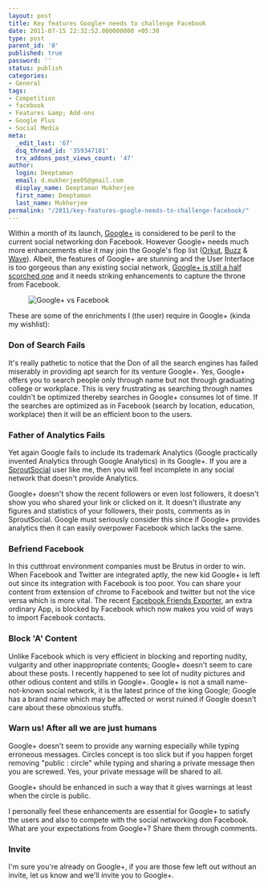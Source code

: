 ```yaml
---
layout: post
title: Key features Google+ needs to challenge Facebook
date: 2011-07-15 22:32:52.000000000 +05:30
type: post
parent_id: '0'
published: true
password: ''
status: publish
categories:
- General
tags:
- Competition
- facebook
- Features &amp; Add-ons
- Google Plus
- Social Media
meta:
  _edit_last: '67'
  dsq_thread_id: '359347101'
  trx_addons_post_views_count: '47'
author:
  login: Deeptaman
  email: d.mukherjee05@gmail.com
  display_name: Deeptaman Mukherjee
  first_name: Deeptaman
  last_name: Mukherjee
permalink: "/2011/key-features-google-needs-to-challenge-facebook/"
---
```

<p>Within a month of its launch, <a href="https://plus.google.com/">Google+</a> is considered to be peril to the current social networking don Facebook. However Google+ needs much more enhancements else it may join the Google's flop list (<a href="www.orkut.com/">Orkut</a>, <a href="www.google.com/buzz">Buzz</a> &amp; <a href="http://wave.google.com/">Wave</a>). Albeit, the features of Google+ are stunning and the User Interface is too gorgeous than any existing social network, <a href="http://www.techbuzzonline.com/google-the-pros-and-the-cons/">Google+ is still a half scorched one</a> and it needs striking enhancements to capture the throne from Facebook.</p>
<p><!--more--></p>
<figure><img src="/static/2011/07/google-plus-vs-facebook.jpg" alt="Google+ vs Facebook" /></figure>
<p>These are some of the enrichments I (the user) require in Google+ (kinda my wishlist):</p>
<h3>Don of Search Fails</h3>
<p>It's really pathetic to notice that the Don of all the search engines has failed miserably in providing apt search for its venture Google+. Yes, Google+ offers you to search people only through name but not through graduating college or workplace. This is very frustrating as searching through names couldn't be optimized thereby searches in Google+ consumes lot of time. If the searches are optimized as in Facebook (search by location, education, workplace) then it will be an efficient boon to the users.</p>
<h3>Father of Analytics Fails</h3>
<p>Yet again Google fails to include its trademark Analytics (Google practically invented Analytics through Google Analytics) in its Google+. If you are a <a href="http://sproutsocial.com/">SproutSocial</a> user like me, then you will feel incomplete in any social network that doesn't provide Analytics.</p>
<p>Google+ doesn't show the recent followers or even lost followers, it doesn't show you who shared your link or clicked on it. It doesn't illustrate any figures and statistics of your followers, their posts, comments as in SproutSocial. Google must seriously consider this since if Google+ provides analytics then it can easily overpower Facebook which lacks the same.</p>
<h3>Befriend Facebook</h3>
<p>In this cutthroat environment companies must be Brutus in order to win. When Facebook and Twitter are integrated aptly, the new kid Google+ is left out since its integration with Facebook is too poor. You can share your content from extension of chrome to Facebook and twitter but not the vice versa which is more vital. The recent <a href="http://www.Facebook.com/apps/application.php?id=32853197098">Facebook Friends Exporter</a>, an extra ordinary App, is blocked by Facebook which now makes you void of ways to import Facebook contacts.</p>
<h3>Block 'A' Content</h3>
<p>Unlike Facebook which is very efficient in blocking and reporting nudity, vulgarity and other inappropriate contents; Google+ doesn't seem to care about these posts. I recently happened to see lot of nudity pictures and other odious content and stills in Google+. Google+ is not a small name-not-known social network, it is the latest prince of the king Google; Google has a brand name which may be affected or worst ruined if Google doesn't care about these obnoxious stuffs.</p>
<h3>Warn us! After all we are just humans</h3>
<p>Google+ doesn't seem to provide any warning especially while typing erroneous messages. Circles concept is too slick but if you happen forget removing "public : circle" while typing and sharing a private message then you are screwed. Yes, your private message will be shared to all.</p>
<p>Google+ should be enhanced in such a way that it gives warnings at least when the circle is public.</p>
<p>I personally feel these enhancements are essential for Google+ to satisfy the users and also to compete with the social networking don Facebook. What are your expectations from Google+? Share them through comments.</p>
<h3>Invite</h3>
<p>I'm sure you're already on Google+, if you are those few left out without an invite, let us know and we'll invite you to Google+.</p>
